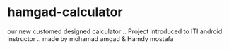 # hamgad-calculator
our new customed designed calculator .. Project introduced to ITI android instructor .. made by mohamad amgad & Hamdy mostafa

